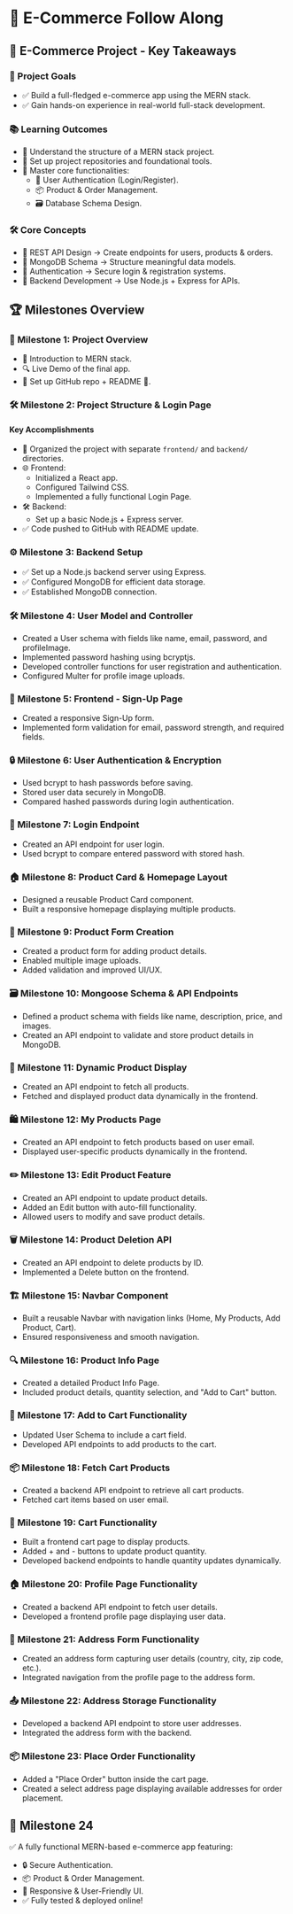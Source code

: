 # 🛒 E-Commerce Follow Along

## 🚀 E-Commerce Project - Key Takeaways

### 🎯 Project Goals
- ✅ Build a full-fledged e-commerce app using the MERN stack.
- ✅ Gain hands-on experience in real-world full-stack development.

### 📚 Learning Outcomes
- 📌 Understand the structure of a MERN stack project.
- 📌 Set up project repositories and foundational tools.
- 📌 Master core functionalities:
  - 🔑 User Authentication (Login/Register).
  - 📦 Product & Order Management.
  - 🗃️ Database Schema Design.

### 🛠️ Core Concepts
- 🔹 REST API Design → Create endpoints for users, products & orders.
- 🔹 MongoDB Schema → Structure meaningful data models.
- 🔹 Authentication → Secure login & registration systems.
- 🔹 Backend Development → Use Node.js + Express for APIs.

## 🏆 Milestones Overview

### 📌 Milestone 1: Project Overview
- 🚀 Introduction to MERN stack.
- 🔍 Live Demo of the final app.
- 📌 Set up GitHub repo + README 📜.

### 🛠️ Milestone 2: Project Structure & Login Page
#### Key Accomplishments
- 📁 Organized the project with separate `frontend/` and `backend/` directories.
- 🌐 Frontend:
  - Initialized a React app.
  - Configured Tailwind CSS.
  - Implemented a fully functional Login Page.
- 🛠 Backend:
  - Set up a basic Node.js + Express server.
- ✅ Code pushed to GitHub with README update.

### ⚙️ Milestone 3: Backend Setup
- ✅ Set up a Node.js backend server using Express.
- ✅ Configured MongoDB for efficient data storage.
- ✅ Established MongoDB connection.

### 🛠️ Milestone 4: User Model and Controller
- Created a User schema with fields like name, email, password, and profileImage.
- Implemented password hashing using bcryptjs.
- Developed controller functions for user registration and authentication.
- Configured Multer for profile image uploads.

### 🎨 Milestone 5: Frontend - Sign-Up Page
- Created a responsive Sign-Up form.
- Implemented form validation for email, password strength, and required fields.

### 🔒 Milestone 6: User Authentication & Encryption
- Used bcrypt to hash passwords before saving.
- Stored user data securely in MongoDB.
- Compared hashed passwords during login authentication.

### 🔑 Milestone 7: Login Endpoint
- Created an API endpoint for user login.
- Used bcrypt to compare entered password with stored hash.

### 🏠 Milestone 8: Product Card & Homepage Layout
- Designed a reusable Product Card component.
- Built a responsive homepage displaying multiple products.

### 📝 Milestone 9: Product Form Creation
- Created a product form for adding product details.
- Enabled multiple image uploads.
- Added validation and improved UI/UX.

### 🗃️ Milestone 10: Mongoose Schema & API Endpoints
- Defined a product schema with fields like name, description, price, and images.
- Created an API endpoint to validate and store product details in MongoDB.

### 🔄 Milestone 11: Dynamic Product Display
- Created an API endpoint to fetch all products.
- Fetched and displayed product data dynamically in the frontend.

### 🛍️ Milestone 12: My Products Page
- Created an API endpoint to fetch products based on user email.
- Displayed user-specific products dynamically in the frontend.

### ✏️ Milestone 13: Edit Product Feature
- Created an API endpoint to update product details.
- Added an Edit button with auto-fill functionality.
- Allowed users to modify and save product details.

### 🗑️ Milestone 14: Product Deletion API
- Created an API endpoint to delete products by ID.
- Implemented a Delete button on the frontend.

### 🏗️ Milestone 15: Navbar Component
- Built a reusable Navbar with navigation links (Home, My Products, Add Product, Cart).
- Ensured responsiveness and smooth navigation.

### 🔍 Milestone 16: Product Info Page
- Created a detailed Product Info Page.
- Included product details, quantity selection, and "Add to Cart" button.

### 🛒 Milestone 17: Add to Cart Functionality
- Updated User Schema to include a cart field.
- Developed API endpoints to add products to the cart.

### 📦 Milestone 18: Fetch Cart Products
- Created a backend API endpoint to retrieve all cart products.
- Fetched cart items based on user email.

### 🔄 Milestone 19: Cart Functionality
- Built a frontend cart page to display products.
- Added + and - buttons to update product quantity.
- Developed backend endpoints to handle quantity updates dynamically.

### 🏠 Milestone 20: Profile Page Functionality
- Created a backend API endpoint to fetch user details.
- Developed a frontend profile page displaying user data.

### 📍 Milestone 21: Address Form Functionality
- Created an address form capturing user details (country, city, zip code, etc.).
- Integrated navigation from the profile page to the address form.

### 📤 Milestone 22: Address Storage Functionality
- Developed a backend API endpoint to store user addresses.
- Integrated the address form with the backend.

### 📦 Milestone 23: Place Order Functionality
- Added a "Place Order" button inside the cart page.
- Created a select address page displaying available addresses for order placement.

## 🚀 Milestone 24
✅ A fully functional MERN-based e-commerce app featuring:
- 🔒 Secure Authentication.
- 📦 Product & Order Management.
- 📱 Responsive & User-Friendly UI.
- ✅ Fully tested & deployed online!
